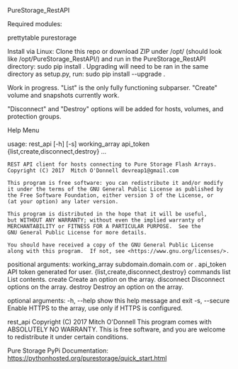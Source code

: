 PureStorage_RestAPI

Required modules:

  prettytable
  purestorage

  Install via Linux:
  Clone this repo or download ZIP under /opt/ (should look like /opt/PureStorage_RestAPI/) and run in the PureStorage_RestAPI directory:
    sudo pip install .
  Upgrading will need to be ran in the same directory as setup.py, run:
    sudo pip install --upgrade .

Work in progress. 
"List" is the only fully functioning subparser. 
"Create" volume and snapshots currently work. 

"Disconnect" and "Destroy" options will be added for hosts, volumes, and protection groups.


Help Menu

usage: rest_api [-h] [-s]
                       working_array api_token
                       {list,create,disconnect,destroy} ...

    REST API client for hosts connecting to Pure Storage Flash Arrays.
    Copyright (C) 2017  Mitch O'Donnell devreap1@gmail.com

    This program is free software: you can redistribute it and/or modify
    it under the terms of the GNU General Public License as published by
    the Free Software Foundation, either version 3 of the License, or
    (at your option) any later version.

    This program is distributed in the hope that it will be useful,
    but WITHOUT ANY WARRANTY; without even the implied warranty of
    MERCHANTABILITY or FITNESS FOR A PARTICULAR PURPOSE.  See the
    GNU General Public License for more details.

    You should have received a copy of the GNU General Public License
    along with this program.  If not, see <https://www.gnu.org/licenses/>.

positional arguments:
  working_array         subdomain.domain.com or <ip address>.
  api_token             API token generated for user.
  {list,create,disconnect,destroy}
                        commands
    list                List contents.
    create              Create an option on the array.
    disconnect          Disconnect options on the array.
    destroy             Destroy an option on the array.

optional arguments:
  -h, --help            show this help message and exit
  -s, --secure          Enable HTTPS to the array, use only if HTTPS is configured.

rest_api Copyright (C) 2017  Mitch O'Donnell
This program comes with ABSOLUTELY NO WARRANTY.
This is free software, and you are welcome to redistribute it
under certain conditions.

Pure Storage PyPi Documentation: 
https://pythonhosted.org/purestorage/quick_start.html
